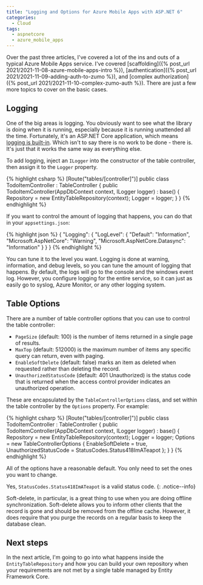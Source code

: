 ```yaml
---
title: "Logging and Options for Azure Mobile Apps with ASP.NET 6"
categories:
  - Cloud
tags:
  - aspnetcore
  - azure_mobile_apps
---
```


Over the past three articles, I've covered a lot of the ins and outs of a typical Azure Mobile Apps service.  I've covered [scaffolding]({% post_url 2021/2021-11-08-azure-mobile-apps-intro %}), [authentication]({% post_url 2021/2021-11-09-adding-auth-to-zumo %}), and [complex authorization]({% post_url 2021/2021-11-10-complex-zumo-auth %}).  There are just a few more topics to cover on the basic cases.

## Logging

One of the big areas is logging.  You obviously want to see what the library is doing when it is running, especially because it is running unattended all the time.  Fortunately, it's an ASP.NET Core application, which means [logging is built-in](https://docs.microsoft.com/aspnet/core/fundamentals/logging/?view=aspnetcore-6.0).  Which isn't to say there is no work to be done - there is.  It's just that it works the same way as everything else.

To add logging, inject an `ILogger` into the constructor of the table controller, then assign it to the `Logger` property.

{% highlight csharp %}
[Route("tables/[controller]")]
public class TodoItemController : TableController<TodoItem>
{
  public TodoItemController(AppDbContext context, ILogger<TodoItemController> logger) : base() 
  {
    Repository = new EntityTableRepository<TodoItem>(context);
    Logger = logger;
  }
}
{% endhighlight %}

If you want to control the amount of logging that happens, you can do that in your `appsettings.json`:

{% highlight json %}
{
  "Logging": {
    "LogLevel": {
      "Default": "Information",
      "Microsoft.AspNetCore": "Warning",
      "Microsoft.AspNetCore.Datasync": "Information"
    }
  }
}
{% endhighlight %}

You can tune it to the level you want.  Logging is done at warning, information, and debug levels, so you can tune the amount of logging that happens.  By default, the logs will go to the console and the windows event log.  However, you configure logging for the entire service, so it can just as easily go to syslog, Azure Monitor, or any other logging system.

## Table Options

There are a number of table controller options that you can use to control the table controller:

* `PageSize` (default: 100) is the number of items returned in a single page of results.
* `MaxTop` (default: 512000) is the maximum number of items any specific query can return, even with paging.
* `EnableSoftDelete` (default: false) marks an item as deleted when requested rather than deleting the record.
* `UnauthorizedStatusCode` (default: 401 Unauthorized) is the status code that is returned when the access control provider indicates an unauthorized operation.

These are encapsulated by the `TableControllerOptions` class, and set within the table controller by the `Options` property.  For example:

{% highlight csharp %}
[Route("tables/[controller]")]
public class TodoItemController : TableController<TodoItem>
{
  public TodoItemController(AppDbContext context, ILogger<TodoItemController> logger) : base() 
  {
    Repository = new EntityTableRepository<TodoItem>(context);
    Logger = logger;
    Options = new TableControllerOptions
    {
      EnableSoftDelete = true,
      UnauthorizedStatusCode = StatusCodes.Status418ImATeapot
    };
  }
}
{% endhighlight %}

All of the options have a reasonable default.  You only need to set the ones you want to change.

Yes, `StatusCodes.Status418ImATeapot` is a valid status code. 
{: .notice--info}

Soft-delete, in particular, is a great thing to use when you are doing offline synchronization.  Soft-delete allows you to inform other clients that the record is gone and should be removed from the offline cache. However, it does require that you purge the records on a regular basis to keep the database clean.

## Next steps

In the next article, I'm going to go into what happens inside the `EntityTableRepository` and how you can build your own repository when your requirements are not met by a single table managed by Entity Framework Core.
